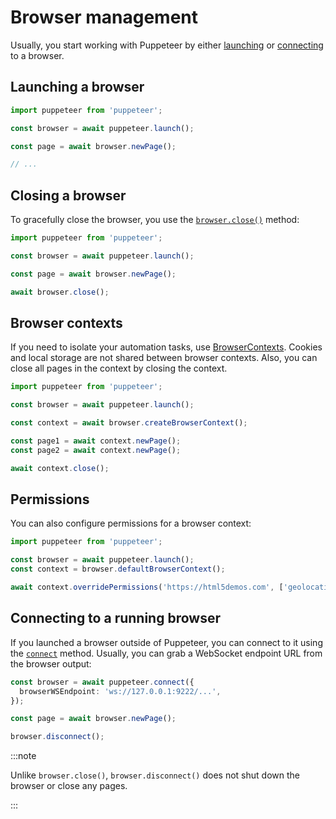 # Browser management

Usually, you start working with Puppeteer by either [launching](https://pptr.dev/api/puppeteer.puppeteernode.launch) or [connecting](https://pptr.dev/api/puppeteer.puppeteernode.connect) to a browser.

## Launching a browser

```ts
import puppeteer from 'puppeteer';

const browser = await puppeteer.launch();

const page = await browser.newPage();

// ...
```

## Closing a browser

To gracefully close the browser, you use the [`browser.close()`](https://pptr.dev/api/puppeteer.browser.close) method:

```ts
import puppeteer from 'puppeteer';

const browser = await puppeteer.launch();

const page = await browser.newPage();

await browser.close();
```

## Browser contexts

If you need to isolate your automation tasks, use [BrowserContexts](https://pptr.dev/api/puppeteer.browser.createbrowsercontext). Cookies and local storage are not shared between browser contexts. Also, you can close all pages in the context by closing the context.

```ts
import puppeteer from 'puppeteer';

const browser = await puppeteer.launch();

const context = await browser.createBrowserContext();

const page1 = await context.newPage();
const page2 = await context.newPage();

await context.close();
```

## Permissions

You can also configure permissions for a browser context:

```ts
import puppeteer from 'puppeteer';

const browser = await puppeteer.launch();
const context = browser.defaultBrowserContext();

await context.overridePermissions('https://html5demos.com', ['geolocation']);
```

## Connecting to a running browser

If you launched a browser outside of Puppeteer, you can connect to it using the [`connect`](https://pptr.dev/api/puppeteer.puppeteernode.connect) method. Usually, you can grab a WebSocket endpoint URL from the browser output:

```ts
const browser = await puppeteer.connect({
  browserWSEndpoint: 'ws://127.0.0.1:9222/...',
});

const page = await browser.newPage();

browser.disconnect();
```

:::note

Unlike `browser.close()`, `browser.disconnect()` does not shut down the browser or close any pages.

:::
